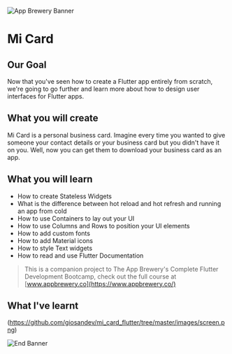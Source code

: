 ![App Brewery Banner](https://github.com/londonappbrewery/Images/blob/master/AppBreweryBanner.png)

# Mi Card

## Our Goal

Now that you've seen how to create a Flutter app entirely from scratch, we're going to go further and learn more about how to design user interfaces for Flutter apps.

## What you will create

Mi Card is a personal business card. Imagine every time you wanted to give someone your contact details or your business card but you didn't have it on you. Well, now you can get them to download your business card as an app.

## What you will learn

* How to create Stateless Widgets
* What is the difference between hot reload and hot refresh and running an app from cold
* How to use Containers to lay out your UI
* How to use Columns and Rows to position your UI elements
* How to add custom fonts
* How to add Material icons
* How to style Text widgets
* How to read and use Flutter Documentation


>This is a companion project to The App Brewery's Complete Flutter Development Bootcamp, check out the full course at [www.appbrewery.co](https://www.appbrewery.co/)

## What I've learnt

(https://github.com/giosandev/mi_card_flutter/tree/master/images/screen.png)

![End Banner](https://github.com/londonappbrewery/Images/blob/master/readme-end-banner.png)
